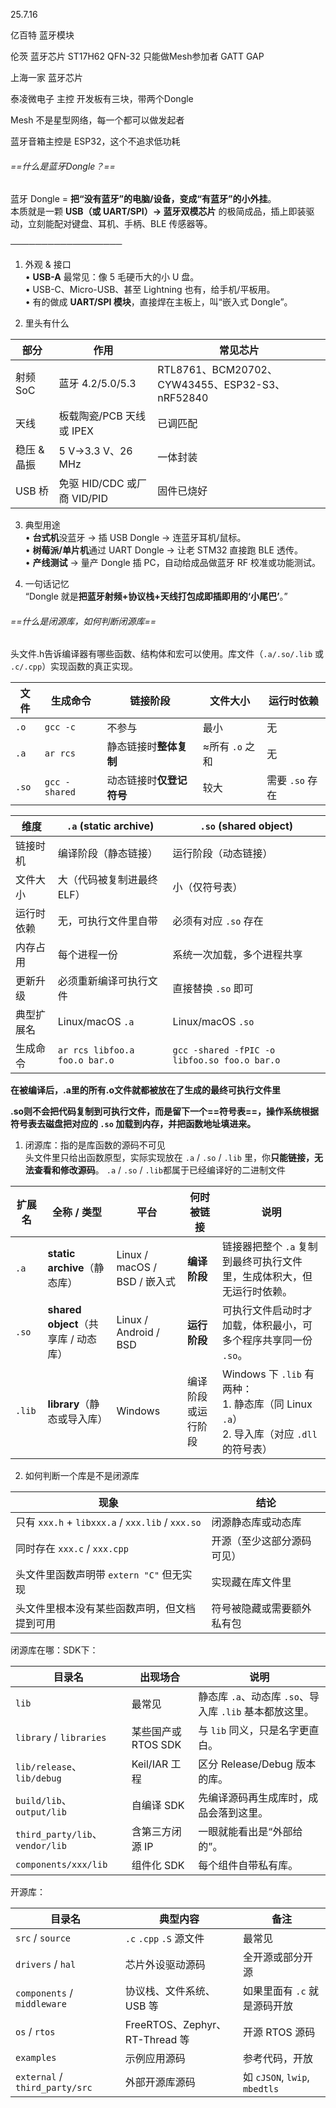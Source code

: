 25.7.16

亿百特 蓝牙模块

伦茨 蓝牙芯片 ST17H62 QFN-32
只能做Mesh参加者  GATT GAP

上海一家 蓝牙芯片

泰凌微电子 主控
开发板有三块，带两个Dongle 

Mesh 不是星型网络，每一个都可以做发起者

蓝牙音箱主控是 ESP32，这个不追求低功耗

###### ==什么是蓝牙Dongle？==
蓝牙 Dongle = **把“没有蓝牙”的电脑/设备，变成“有蓝牙”的小外挂**。  
本质就是一颗 **USB（或 UART/SPI）→ 蓝牙双模芯片** 的极简成品，插上即装驱动，立刻能配对键盘、耳机、手柄、BLE 传感器等。

──────────────────  
1. 外观 & 接口  
• **USB-A** 最常见：像 5 毛硬币大的小 U 盘。  
• USB-C、Micro-USB、甚至 Lightning 也有，给手机/平板用。  
• 有的做成 **UART/SPI 模块**，直接焊在主板上，叫“嵌入式 Dongle”。

2. 里头有什么 

| 部分      | 作用                     | 常见芯片                                        |
| ------- | ---------------------- | ------------------------------------------- |
| 射频 SoC  | 蓝牙 4.2/5.0/5.3         | RTL8761、BCM20702、CYW43455、ESP32-S3、nRF52840 |
| 天线      | 板载陶瓷/PCB 天线或 IPEX      | 已调匹配                                        |
| 稳压 & 晶振 | 5 V→3.3 V、26 MHz       | 一体封装                                        |
| USB 桥   | 免驱 HID/CDC 或厂商 VID/PID | 固件已烧好                                       |

3. 典型用途  
• **台式机**没蓝牙 → 插 USB Dongle → 连蓝牙耳机/鼠标。  
• **树莓派/单片机**通过 UART Dongle → 让老 STM32 直接跑 BLE 透传。  
• **产线测试** → 量产 Dongle 插 PC，自动给成品做蓝牙 RF 校准或功能测试。

4. 一句话记忆  
“Dongle 就是**把蓝牙射频+协议栈+天线打包成即插即用的‘小尾巴’**。”

###### ==什么是闭源库，如何判断闭源库==

头文件.h告诉编译器有哪些函数、结构体和宏可以使用。库文件（`.a/.so/.lib` 或 `.c/.cpp`）实现函数的真正实现。

| 文件    | 生成命令          | 链接阶段           | 文件大小        | 运行时依赖       |
| ----- | ------------- | -------------- | ----------- | ----------- |
| `.o`  | `gcc -c`      | 不参与            | 最小          | 无           |
| `.a`  | `ar rcs`      | 静态链接时**整体复制**  | ≈所有 `.o` 之和 | 无           |
| `.so` | `gcc -shared` | 动态链接时**仅登记符号** | 较大          | 需要 `.so` 存在 |

| 维度    | `.a` (static archive)         | `.so` (shared object)                        |
| ----- | ----------------------------- | -------------------------------------------- |
| 链接时机  | 编译阶段（静态链接）                    | 运行阶段（动态链接）                                   |
| 文件大小  | 大（代码被复制进最终 ELF）               | 小（仅符号表）                                      |
| 运行时依赖 | 无，可执行文件里自带                    | 必须有对应 `.so` 存在                               |
| 内存占用  | 每个进程一份                        | 系统一次加载，多个进程共享                                |
| 更新升级  | 必须重新编译可执行文件                   | 直接替换 `.so` 即可                                |
| 典型扩展名 | Linux/macOS `.a`              | Linux/macOS `.so`                            |
| 生成命令  | `ar rcs libfoo.a foo.o bar.o` | `gcc -shared -fPIC -o libfoo.so foo.o bar.o` |
**在被编译后，.a里的所有.o文件就都被放在了生成的最终可执行文件里**  

**.so则不会把代码复制到可执行文件，而是留下一个==符号表==，操作系统根据符号表去磁盘把对应的 `.so` 加载到内存，并把函数地址填进来。**

1. 闭源库：指的是库函数的源码不可见  
    头文件里只给出函数原型，实际实现放在 `.a` / `.so` / `.lib` 里，你**只能链接，无法查看和修改源码**。
    `.a` / `.so` / `.lib`都属于已经编译好的二进制文件

| 扩展名    | 全称 / 类型                      | 平台                        | 何时被链接     | 说明                                                                      |
| ------ | ---------------------------- | ------------------------- | --------- | ----------------------------------------------------------------------- |
| `.a`   | **static archive**（静态库）      | Linux / macOS / BSD / 嵌入式 | **编译阶段**  | 链接器把整个 `.a` 复制到最终可执行文件里，生成体积大，但无运行时依赖。                                  |
| `.so`  | **shared object**（共享库 / 动态库） | Linux / Android / BSD     | **运行阶段**  | 可执行文件启动时才加载，体积最小，可多个程序共享同一份 `.so`。                                      |
| `.lib` | **library**（静态或导入库）          | Windows                   | 编译阶段或运行阶段 | Windows 下 `.lib` 有两种：<br>1. 静态库（同 Linux `.a`）<br>2. 导入库（对应 `.dll` 的符号表） |

2. 如何判断一个库是不是闭源库

| 现象                                             | 结论            |
| ---------------------------------------------- | ------------- |
| 只有 `xxx.h` + `libxxx.a` / `xxx.lib` / `xxx.so` | 闭源静态库或动态库     |
| 同时存在 `xxx.c` / `xxx.cpp`                       | 开源（至少这部分源码可见） |
| 头文件里函数声明带 `extern "C"` 但无实现                    | 实现藏在库文件里      |
| 头文件里根本没有某些函数声明，但文档提到可用                         | 符号被隐藏或需要额外私有包 |
闭源库在哪：SDK下：

| 目录名                            | 出现场合           | 说明                                    |
| ------------------------------ | -------------- | ------------------------------------- |
| `lib`                          | 最常见            | 静态库 `.a`、动态库 `.so`、导入库 `.lib` 基本都放这里。 |
| `library` / `libraries`        | 某些国产或 RTOS SDK | 与 `lib` 同义，只是名字更直白。                   |
| `lib/release`、`lib/debug`      | Keil/IAR 工程    | 区分 Release/Debug 版本的库。                |
| `build/lib`、`output/lib`       | 自编译 SDK        | 先编译源码再生成库时，成品会落到这里。                   |
| `third_party/lib`、`vendor/lib` | 含第三方闭源 IP      | 一眼就能看出是“外部给的”。                        |
| `components/xxx/lib`           | 组件化 SDK        | 每个组件自带私有库。                            |
开源库：

| 目录名                            | 典型内容                        | 备注                           |
| ------------------------------ | --------------------------- | ---------------------------- |
| `src` / `source`               | `.c` `.cpp` `.S` 源文件        | 最常见                          |
| `drivers` / `hal`              | 芯片外设驱动源码                    | 全开源或部分开源                     |
| `components` / `middleware`    | 协议栈、文件系统、USB 等              | 如果里面有 `.c` 就是源码开放            |
| `os` / `rtos`                  | FreeRTOS、Zephyr、RT-Thread 等 | 开源 RTOS 源码                   |
| `examples`                     | 示例应用源码                      | 参考代码，开放                      |
| `external` / `third_party/src` | 外部开源库源码                     | 如 `cJSON`, `lwip`, `mbedtls` |




